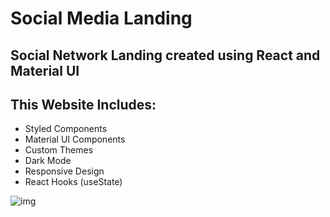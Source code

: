 # Social Media Landing 
## Social Network Landing created using React and Material UI

## This Website Includes: 
- Styled Components
- Material UI Components
- Custom Themes
- Dark Mode
- Responsive Design
- React Hooks (useState)

![img](https://github.com/ElDev1/social_network_landing/tree/master/public/landing.png)
